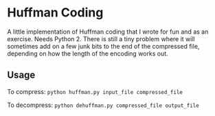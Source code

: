 # Huffman Coding
A little implementation of Huffman coding that I wrote for fun and as an exercise.  Needs Python 2.  There is still a tiny problem where it will sometimes add on a few junk bits to the end of the compressed file, depending on how the length of the encoding works out.

## Usage
To compress:
`python huffman.py input_file compressed_file`

To decompress:
`python dehuffman.py compressed_file output_file`

